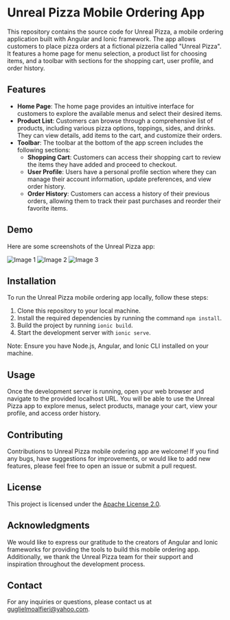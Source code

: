 # Unreal Pizza Mobile Ordering App

This repository contains the source code for Unreal Pizza, a mobile ordering application built with Angular and Ionic framework. The app allows customers to place pizza orders at a fictional pizzeria called "Unreal Pizza". It features a home page for menu selection, a product list for choosing items, and a toolbar with sections for the shopping cart, user profile, and order history.

## Features

- **Home Page**: The home page provides an intuitive interface for customers to explore the available menus and select their desired items.
- **Product List**: Customers can browse through a comprehensive list of products, including various pizza options, toppings, sides, and drinks. They can view details, add items to the cart, and customize their orders.
- **Toolbar**: The toolbar at the bottom of the app screen includes the following sections:
  - **Shopping Cart**: Customers can access their shopping cart to review the items they have added and proceed to checkout.
  - **User Profile**: Users have a personal profile section where they can manage their account information, update preferences, and view order history.
  - **Order History**: Customers can access a history of their previous orders, allowing them to track their past purchases and reorder their favorite items.

## Demo

Here are some screenshots of the Unreal Pizza app:

![Image 1](https://github.com/galfiery/unreal-pizza/raw/main/demo-images/image_1.png)
![Image 2](https://github.com/galfiery/unreal-pizza/raw/main/demo-images/image_2.png)
![Image 3](https://github.com/galfiery/unreal-pizza/raw/main/demo-images/image_3.png)

## Installation

To run the Unreal Pizza mobile ordering app locally, follow these steps:

1. Clone this repository to your local machine.
2. Install the required dependencies by running the command `npm install`.
3. Build the project by running `ionic build`.
4. Start the development server with `ionic serve`.

Note: Ensure you have Node.js, Angular, and Ionic CLI installed on your machine.

## Usage

Once the development server is running, open your web browser and navigate to the provided localhost URL. You will be able to use the Unreal Pizza app to explore menus, select products, manage your cart, view your profile, and access order history.

## Contributing

Contributions to Unreal Pizza mobile ordering app are welcome! If you find any bugs, have suggestions for improvements, or would like to add new features, please feel free to open an issue or submit a pull request.

## License

This project is licensed under the [Apache License 2.0](LICENSE).

## Acknowledgments

We would like to express our gratitude to the creators of Angular and Ionic frameworks for providing the tools to build this mobile ordering app. Additionally, we thank the Unreal Pizza team for their support and inspiration throughout the development process.

## Contact

For any inquiries or questions, please contact us at guglielmoalfieri@yahoo.com.
